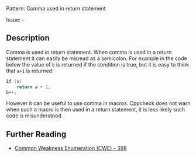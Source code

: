 Pattern: Comma used in return statement

Issue: -

## Description

Comma is used in return statement. When comma is used in a return statement it can easily be misread as a semicolon. For example in the code below the value of `b` is returned if the condition is true, but it is easy to think that `a+1` is returned:

```cpp
if (x)
	return a + 1,
b++;
```


However it can be useful to use comma in macros. Cppcheck does not warn when such a macro is then used in a return statement, it is less likely such code is misunderstood.

## Further Reading

* [Common Weakness Enumeration (CWE) - 398](https://cwe.mitre.org/data/definitions/398.html)